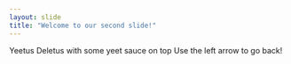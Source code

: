 ```yaml
---
layout: slide
title: "Welcome to our second slide!"
---
```

Yeetus Deletus with some yeet sauce on top
Use the left arrow to go back!

